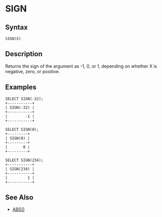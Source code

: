 
# SIGN

## Syntax


```
SIGN(X)
```

## Description


Returns the sign of the argument as -1, 0, or 1, depending on whether
X is negative, zero, or positive.


## Examples


```
SELECT SIGN(-32);
+-----------+
| SIGN(-32) |
+-----------+
|        -1 |
+-----------+

SELECT SIGN(0);
+---------+
| SIGN(0) |
+---------+
|       0 |
+---------+

SELECT SIGN(234);
+-----------+
| SIGN(234) |
+-----------+
|         1 |
+-----------+
```

## See Also


* [ABS()](abs.md)

